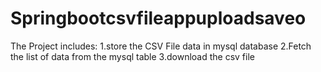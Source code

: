 # Springbootcsvfileappuploadsaveo
The Project includes:
1.store the CSV File data in mysql database
2.Fetch the list of data from the mysql table
3.download the csv file
